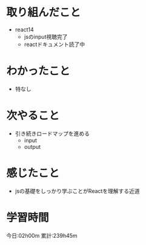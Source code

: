# 取り組んだこと
  - react14
    - jsのinput視聴完了
    - reactドキュメント読了中


# わかったこと
  - 特なし

# 次やること
  - 引き続きロードマップを進める
    - input
    - output

# 感じたこと
  - jsの基礎をしっかり学ぶことがReactを理解する近道

# 学習時間
今日:02h00m
累計:239h45m
